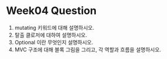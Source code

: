 # Week04 Question

1. mutating 키워드에 대해 설명하시오.
2. 탈출 클로저에 대하여 설명하시오.
3. Optional 이란 무엇인지 설명하시오.
4. MVC 구조에 대해 블록 그림을 그리고, 각 역할과 흐름을 설명하시오.
